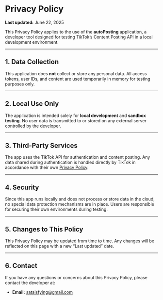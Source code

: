 # Privacy Policy

**Last updated:** June 22, 2025

This Privacy Policy applies to the use of the **autoPosting** application, a developer tool designed for testing TikTok’s Content Posting API in a local development environment.

---

## 1. Data Collection

This application does **not** collect or store any personal data. All access tokens, user IDs, and content are used temporarily in memory for testing purposes only.

---

## 2. Local Use Only

The application is intended solely for **local development** and **sandbox testing**. No user data is transmitted to or stored on any external server controlled by the developer.

---

## 3. Third-Party Services

The app uses the TikTok API for authentication and content posting. Any data shared during authentication is handled directly by TikTok in accordance with their own [Privacy Policy](https://www.tiktok.com/legal/privacy-policy).

---

## 4. Security

Since this app runs locally and does not process or store data in the cloud, no special data protection mechanisms are in place. Users are responsible for securing their own environments during testing.

---

## 5. Changes to This Policy

This Privacy Policy may be updated from time to time. Any changes will be reflected on this page with a new “Last updated” date.

---

## 6. Contact

If you have any questions or concerns about this Privacy Policy, please contact the developer at:

- **Email:** sataisfying@gmail.com

